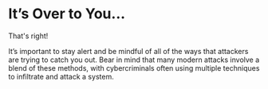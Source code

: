 # It’s Over to You... 

That's right!

 It’s important to stay alert and be mindful of all of the ways that attackers are trying to catch you out. Bear in mind that many modern 
 attacks involve a blend of these methods, with cybercriminals often using multiple techniques to infiltrate and attack a system.
